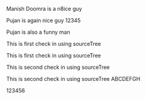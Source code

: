 Manish Doomra is a n8ice guy

Pujan is again nice guy 12345

Pujan is also a funny man

This is first check in using sourceTree

This is first check in using sourceTree

This is second check in using sourceTree

This is second check in using sourceTree ABCDEFGH

123456
